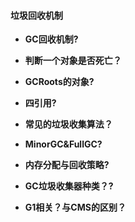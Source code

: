 #### 垃圾回收机制

- **GC回收机制?**

- **判断一个对象是否死亡？**

- **GCRoots的对象?**

- **四引用?**

- **常见的垃圾收集算法？**

- **MinorGC&FullGC?**

- **内存分配与回收策略?**

- **GC垃圾收集器种类？?**

- **G1相关？与CMS的区别？**

